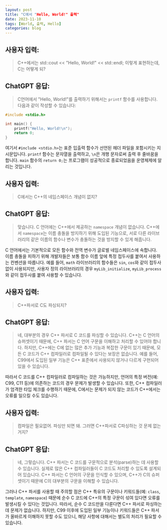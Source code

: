 ```yaml
---
layout: post
title: "C에서 "Hello, World!" 출력"
date: 2023-11-10
tags: [World, 출력, Hello]
categories: blog
---
```


## 사용자 입력:
> C++에서는 std::cout << "Hello, World!" << std::endl;
이렇게 표현하는데, C는 어떻게 되?

## ChatGPT 응답:
> C언어에서 "Hello, World!"를 출력하기 위해서는 `printf` 함수를 사용합니다. 다음과 같이 작성할 수 있습니다:

```c
#include <stdio.h>

int main() {
    printf("Hello, World!\n");
    return 0;
}
```

여기서 `#include <stdio.h>`는 표준 입출력 함수가 선언된 헤더 파일을 포함시키는 지시문입니다. `printf` 함수는 문자열을 출력하고, `\n`은 개행 문자로써 출력 후 줄바꿈을 합니다. `main` 함수의 `return 0;`는 프로그램이 성공적으로 종료되었음을 운영체제에 알리는 것입니다.

## 사용자 입력:
> C에서는 C++의 네임스페이스 개념이 없지?

## ChatGPT 응답:
> 맞습니다. C 언어에는 C++에서 제공하는 `namespace` 개념이 없습니다. C++에서 `namespace`는 이름 충돌을 방지하기 위해 도입된 기능으로, 서로 다른 라이브러리의 같은 이름의 함수나 변수가 충돌하는 것을 방지할 수 있게 해줍니다.

C 언어에서는 기본적으로 모든 함수와 전역 변수가 글로벌 네임스페이스에 속합니다. 이름 충돌을 피하기 위해 개발자들은 보통 함수 이름 앞에 특정 접두사를 붙여서 사용하는 컨벤션을 따릅니다. 예를 들어, `math` 라이브러리의 함수들은 `sin`, `cos`와 같이 접두사 없이 사용되지만, 사용자 정의 라이브러리의 경우 `myLib_initialize`, `myLib_process`와 같이 접두사를 붙여 사용할 수 있습니다.

## 사용자 입력:
> C++파서로   C도 파싱되지?

## ChatGPT 응답:
> 네, 대부분의 경우 C++ 파서로 C 코드를 파싱할 수 있습니다. C++는 C 언어의 슈퍼셋이기 때문에, C++ 파서는 C 언어 구문을 이해하고 처리할 수 있어야 합니다. 하지만, C++에는 C에 없는 많은 추가 기능과 복잡한 구문이 있기 때문에, 모든 C 코드가 C++ 컴파일러로 컴파일될 수 있다는 보장은 없습니다. 예를 들어, C99에서 도입된 일부 기능은 C++ 표준에서 사용되지 않거나 다르게 구현되어 있을 수 있습니다.

따라서 C 코드를 C++ 컴파일러로 컴파일하는 것은 가능하지만, 언어의 특정 버전(예: C99, C11 등)에 의존하는 코드의 경우 문제가 발생할 수 있습니다. 또한, C++ 컴파일러가 엄격한 타입 체크를 수행하기 때문에, C에서는 문제가 되지 않는 코드가 C++에서는 오류를 일으킬 수도 있습니다.

## 사용자 입력:
> 컴파일은 필요없어. 파싱만 되면 돼. 그러면 C++파서로 C파싱하는 것 문제 없는거지?

## ChatGPT 응답:
> 네, 그렇습니다. C++ 파서는 C 코드를 구문적으로 분석(parse)하는 데 사용할 수 있습니다. 실제로 많은 C++ 컴파일러들이 C 코드도 처리할 수 있도록 설계되어 있습니다. C++ 파서는 C 언어의 구문을 인식할 수 있으며, C++가 C의 슈퍼셋이기 때문에 C의 대부분의 구문을 이해할 수 있습니다.

그러나 C++ 파서를 사용할 때 주의할 점은 C++ 특유의 구문이나 키워드들(예: `class`, `template`, `namespace`) 때문에 순수 C 코드에 C++의 특정 구문이 섞여 있다면 오류를 발생시킬 수 있다는 것입니다. 따라서, 순수 C 코드만을 다룬다면 C++ 파서로 파싱하는 데 문제가 없습니다. 하지만, C99 이후에 도입된 일부 기능이나 키워드들은 C++ 파서가 올바르게 이해하지 못할 수도 있으니, 해당 사항에 대해서는 별도의 처리가 필요할 수 있습니다.

